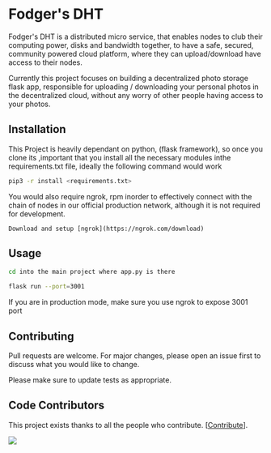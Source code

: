 # Fodger's DHT

Fodger's DHT  is a distributed micro service, that enables nodes to club their computing power, disks and bandwidth together, to have a safe, secured, community powered cloud platform, where they can upload/download have access to their nodes.

Currently this project focuses on building a decentralized photo storage flask app, responsible for uploading / downloading your personal photos in the decentralized cloud, without any worry of other people having access to your photos.

## Installation

This Project is heavily dependant on python, (flask framework), so once you clone its ,important that you install all the necessary modules inthe requirements.txt file, ideally the following command would work

```bash
pip3 -r install <requirements.txt>
```
You would also require ngrok, rpm inorder to effectively connect with the chain of nodes in our official production network, although it is not required for development.

```
Download and setup [ngrok](https://ngrok.com/download)
```

## Usage

```bash
cd into the main project where app.py is there

flask run --port=3001

```
If you are in production mode, make sure you use ngrok to expose 3001 port

## Contributing
Pull requests are welcome. For major changes, please open an issue first to discuss what you would like to change.

Please make sure to update tests as appropriate.

## Code Contributors
This project exists thanks to all the people who contribute. [[Contribute](CONTRIBUTING.md)].

<a href="https://github.com/Prajith007007/Fodgers_DHT/graphs/contributors">
  <img src = "https://contrib.rocks/image?repo=Prajith007007/Fodgers_DHT"/>
</a>
